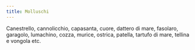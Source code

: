 ```yaml
---
title: Molluschi
---
```

Canestrello, cannolicchio, capasanta, cuore, dattero di mare, fasolaro, garagolo, lumachino, cozza, murice, ostrica, patella, tartufo di mare, tellina e vongola etc.